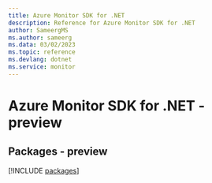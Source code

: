 ```yaml
---
title: Azure Monitor SDK for .NET
description: Reference for Azure Monitor SDK for .NET
author: SameergMS
ms.author: sameerg
ms.data: 03/02/2023
ms.topic: reference
ms.devlang: dotnet
ms.service: monitor
---
```

# Azure Monitor SDK for .NET - preview
## Packages - preview
[!INCLUDE [packages](monitor-index.md)]